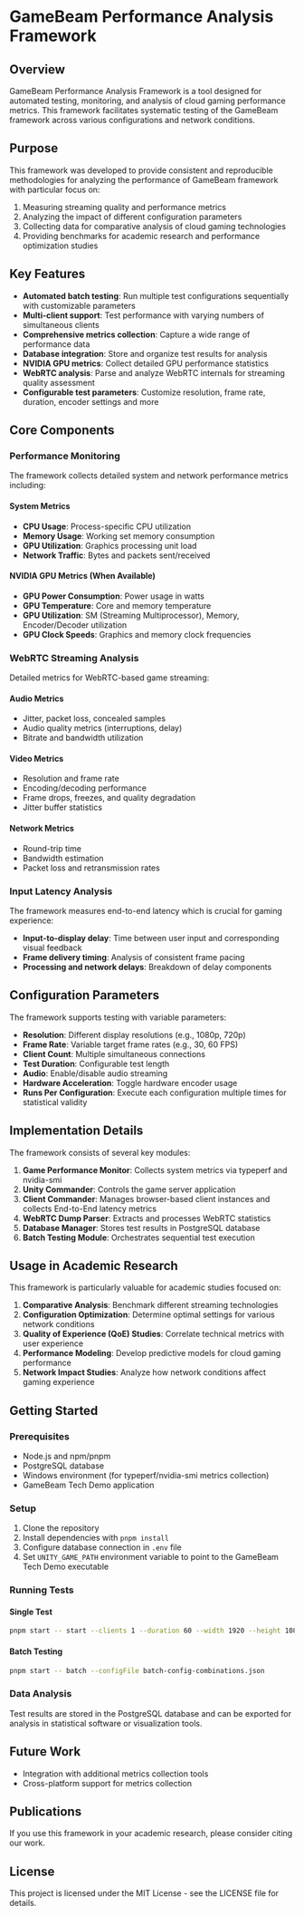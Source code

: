 # GameBeam Performance Analysis Framework

## Overview

GameBeam Performance Analysis Framework is a tool designed for automated testing, monitoring, and analysis of cloud gaming performance metrics. This framework facilitates systematic testing of the GameBeam framework across various configurations and network conditions.

## Purpose

This framework was developed to provide consistent and reproducible methodologies for analyzing the performance of GameBeam framework with particular focus on:

1. Measuring streaming quality and performance metrics
2. Analyzing the impact of different configuration parameters
3. Collecting data for comparative analysis of cloud gaming technologies
4. Providing benchmarks for academic research and performance optimization studies

## Key Features

- **Automated batch testing**: Run multiple test configurations sequentially with customizable parameters
- **Multi-client support**: Test performance with varying numbers of simultaneous clients
- **Comprehensive metrics collection**: Capture a wide range of performance data
- **Database integration**: Store and organize test results for analysis
- **NVIDIA GPU metrics**: Collect detailed GPU performance statistics
- **WebRTC analysis**: Parse and analyze WebRTC internals for streaming quality assessment
- **Configurable test parameters**: Customize resolution, frame rate, duration, encoder settings and more

## Core Components

### Performance Monitoring

The framework collects detailed system and network performance metrics including:

#### System Metrics
- **CPU Usage**: Process-specific CPU utilization
- **Memory Usage**: Working set memory consumption
- **GPU Utilization**: Graphics processing unit load
- **Network Traffic**: Bytes and packets sent/received

#### NVIDIA GPU Metrics (When Available)
- **GPU Power Consumption**: Power usage in watts
- **GPU Temperature**: Core and memory temperature
- **GPU Utilization**: SM (Streaming Multiprocessor), Memory, Encoder/Decoder utilization
- **GPU Clock Speeds**: Graphics and memory clock frequencies

### WebRTC Streaming Analysis

Detailed metrics for WebRTC-based game streaming:

#### Audio Metrics
- Jitter, packet loss, concealed samples
- Audio quality metrics (interruptions, delay)
- Bitrate and bandwidth utilization

#### Video Metrics
- Resolution and frame rate
- Encoding/decoding performance
- Frame drops, freezes, and quality degradation
- Jitter buffer statistics

#### Network Metrics
- Round-trip time
- Bandwidth estimation
- Packet loss and retransmission rates

### Input Latency Analysis

The framework measures end-to-end latency which is crucial for gaming experience:

- **Input-to-display delay**: Time between user input and corresponding visual feedback
- **Frame delivery timing**: Analysis of consistent frame pacing
- **Processing and network delays**: Breakdown of delay components

## Configuration Parameters

The framework supports testing with variable parameters:

- **Resolution**: Different display resolutions (e.g., 1080p, 720p)
- **Frame Rate**: Variable target frame rates (e.g., 30, 60 FPS)
- **Client Count**: Multiple simultaneous connections
- **Test Duration**: Configurable test length
- **Audio**: Enable/disable audio streaming
- **Hardware Acceleration**: Toggle hardware encoder usage
- **Runs Per Configuration**: Execute each configuration multiple times for statistical validity

## Implementation Details

The framework consists of several key modules:

1. **Game Performance Monitor**: Collects system metrics via typeperf and nvidia-smi
2. **Unity Commander**: Controls the game server application
3. **Client Commander**: Manages browser-based client instances and collects End-to-End latency metrics
4. **WebRTC Dump Parser**: Extracts and processes WebRTC statistics
5. **Database Manager**: Stores test results in PostgreSQL database
6. **Batch Testing Module**: Orchestrates sequential test execution

## Usage in Academic Research

This framework is particularly valuable for academic studies focused on:

1. **Comparative Analysis**: Benchmark different streaming technologies
2. **Configuration Optimization**: Determine optimal settings for various network conditions
3. **Quality of Experience (QoE) Studies**: Correlate technical metrics with user experience
4. **Performance Modeling**: Develop predictive models for cloud gaming performance
5. **Network Impact Studies**: Analyze how network conditions affect gaming experience

## Getting Started

### Prerequisites

- Node.js and npm/pnpm
- PostgreSQL database
- Windows environment (for typeperf/nvidia-smi metrics collection)
- GameBeam Tech Demo application

### Setup

1. Clone the repository
2. Install dependencies with `pnpm install`
3. Configure database connection in `.env` file
4. Set `UNITY_GAME_PATH` environment variable to point to the GameBeam Tech Demo executable

### Running Tests

#### Single Test

```bash
pnpm start -- start --clients 1 --duration 60 --width 1920 --height 1080 --frameRate 30 --audio true --hardware true
```

#### Batch Testing

```bash
pnpm start -- batch --configFile batch-config-combinations.json
```

### Data Analysis

Test results are stored in the PostgreSQL database and can be exported for analysis in statistical software or visualization tools.

## Future Work

- Integration with additional metrics collection tools
- Cross-platform support for metrics collection

## Publications

If you use this framework in your academic research, please consider citing our work.

## License

This project is licensed under the MIT License - see the LICENSE file for details.
